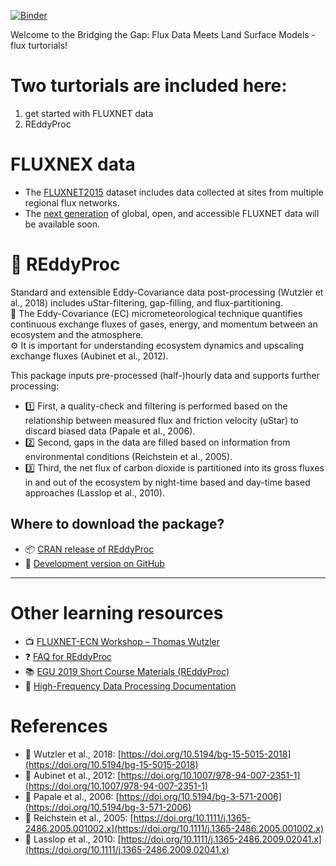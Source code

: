 [![Binder](https://mybinder.org/badge_logo.svg)](https://mybinder.org/v2/gh/YujieLiu666/FCC_workshop_flux_test/main?urlpath=rstudio)

Welcome to the Bridging the Gap: Flux Data Meets Land Surface Models - flux turtorials!

# Two turtorials are included here: 
1. get started with FLUXNET data
2. REddyProc
   
# FLUXNEX data
- The [FLUXNET2015](https://fluxnet.org/data/fluxnet2015-dataset/) dataset includes data collected at sites from multiple regional flux networks.
- The [next generation](https://fluxnet.org/2024/09/17/announcing-the-fluxnet-data-system-initiative/) of global, open, and accessible FLUXNET data will be available soon.

# 🔹 REddyProc

Standard and extensible Eddy-Covariance data post-processing (Wutzler et al., 2018) includes uStar-filtering, gap-filling, and flux-partitioning.  
🌿 The Eddy-Covariance (EC) micrometeorological technique quantifies continuous exchange fluxes of gases, energy, and momentum between an ecosystem and the atmosphere.  
⚙️ It is important for understanding ecosystem dynamics and upscaling exchange fluxes (Aubinet et al., 2012).  

This package inputs pre-processed (half-)hourly data and supports further processing:

- 1️⃣ First, a quality-check and filtering is performed based on the relationship between measured flux and friction velocity (uStar) to discard biased data (Papale et al., 2006).  
- 2️⃣ Second, gaps in the data are filled based on information from environmental conditions (Reichstein et al., 2005).  
- 3️⃣ Third, the net flux of carbon dioxide is partitioned into its gross fluxes in and out of the ecosystem by night-time based and day-time based approaches (Lasslop et al., 2010).
## Where to download the package?
- 📦 [CRAN release of REddyProc](https://cran.r-project.org/web/packages/REddyProc/index.html)  
- 🚧 [Development version on GitHub](https://github.com/EarthyScience/REddyProc)

---

# Other learning resources

- 📺 [FLUXNET-ECN Workshop – Thomas Wutzler](https://www.youtube.com/watch?v=-b0vc4u8kls)
- ❓ [FAQ for REddyProc](https://www.bgc-jena.mpg.de/5629512/FAQ)
- 📚 [EGU 2019 Short Course Materials (REddyProc)](https://github.com/bgctw/EGU19EddyCourse/tree/master)
- 🔬 [High-Frequency Data Processing Documentation](https://ecoflux-lab.github.io/PipelineDocumentation/PipelineDocumentation.html)

# References

- 🔸 Wutzler et al., 2018: [https://doi.org/10.5194/bg-15-5015-2018](https://doi.org/10.5194/bg-15-5015-2018)  
- 🔸 Aubinet et al., 2012: [https://doi.org/10.1007/978-94-007-2351-1](https://doi.org/10.1007/978-94-007-2351-1)  
- 🔸 Papale et al., 2006: [https://doi.org/10.5194/bg-3-571-2006](https://doi.org/10.5194/bg-3-571-2006)  
- 🔸 Reichstein et al., 2005: [https://doi.org/10.1111/j.1365-2486.2005.001002.x](https://doi.org/10.1111/j.1365-2486.2005.001002.x)  
- 🔸 Lasslop et al., 2010: [https://doi.org/10.1111/j.1365-2486.2009.02041.x](https://doi.org/10.1111/j.1365-2486.2009.02041.x)  
